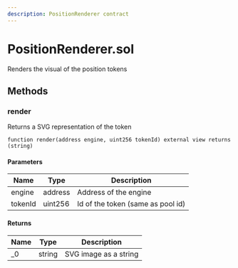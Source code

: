 ```yaml
---
description: PositionRenderer contract
---
```


# PositionRenderer.sol

Renders the visual of the position tokens



## Methods

### render

Returns a SVG representation of the token

```solidity title="Solidity"
function render(address engine, uint256 tokenId) external view returns (string)
```




#### Parameters

| Name | Type | Description |
|---|---|---|
| engine | address | Address of the engine
| tokenId | uint256 | Id of the token (same as pool id)

#### Returns

| Name | Type | Description |
|---|---|---|
| _0 | string | SVG image as a string
